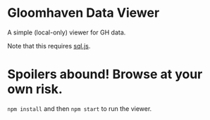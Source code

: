 # Gloomhaven Data Viewer

A simple (local-only) viewer for GH data.

Note that this requires [sql.js](https://github.com/kripken/sql.js/).

# Spoilers abound! Browse at your own risk.

`npm install` and then `npm start` to run the viewer.
